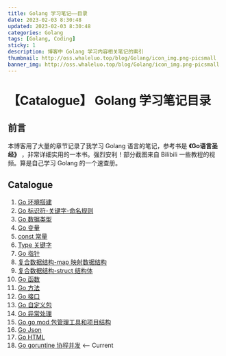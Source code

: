 ```yaml
---
title: Golang 学习笔记——目录
date: 2023-02-03 8:30:48
updated: 2023-02-03 8:30:48
categories: Golang
tags: [Golang, Coding]
sticky: 1
description: 博客中 Golang 学习内容相关笔记的索引
thumbnail: http://oss.whaleluo.top/blog/Golang/icon_img.png-picsmall
banner_img: http://oss.whaleluo.top/blog/Golang/icon_img.png-picsmall
---
```

# 【Catalogue】 Golang 学习笔记目录

## 前言

本博客用了大量的章节记录了我学习 Golang 语言的笔记，参考书是 **《Go语言圣经》** ，非常详细实用的一本书。强烈安利！部分截图来自 Bilibili 一些教程的视频。算是自己学习 Golang 的一个速查册。

## Catalogue

1. [Go 环境搭建](/golang/golang-envbuild-note)
2. [Go 标识符-关键字-命名规则](/golang/golang-id-note)
3. [Go 数据类型](/golang/golang-datatype-note)
4. [Go 变量](/golang/golang-variable-note)
5. [const 常量](/golang/golang-const-note)
6. [Type 关键字](/golang/golang-type-keyword-note)
7. [Go 指针](/golang/golang-pointer-note)
8. [复合数据结构-map 映射数据结构](/golang/golang-map-note)
9. [复合数据结构-struct 结构体](/golang/golang-struct-note)
10. [Go 函数](/golang/golang-function-note)
11. [Go 方法](/golang/golang-method-note)
12. [Go 接口](/golang/golang-interface-note)
13. [Go 自定义包](/golang/golang-package-note)
14. [Go 异常处理](/golang/golang-error-note)
15. [Go go mod 包管理工具和项目结构](/golang/golang-project-and-gomod-note)
16. [Go Json](/golang/golang-JSON-note)
17. [Go HTML](/golang/golang-HTML-note)
18. [Go goruntine 协程并发](/golang/golang-goruntine-note) <-- Current
